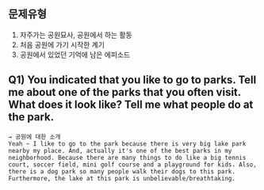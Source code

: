 ## 문제유형
1. 자주가는 공원묘사, 공원에서 하는 활동
2. 처음 공원에 가기 시작한 계기
3. 공원에서 있었던 기억에 남은 에피소드

## __Q1) You indicated that you like to go to parks. Tell me about one of the parks that you often visit. What does it look like? Tell me what people do at the park.__  
```
→ 공원에 대한 소개  
Yeah ~ I like to go to the park because there is very big lake park nearby my place. And, actually it's one of the best parks in my neighborhood. Because there are many things to do like a big tennis court, soccer field, mini golf course and a playground for kids. Also, there is a dog park so many people walk their dogs to this park. Furthermore, the lake at this park is unbelievable/breathtaking.
```
